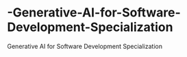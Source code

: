 # -Generative-AI-for-Software-Development-Specialization
 Generative AI for Software Development Specialization
